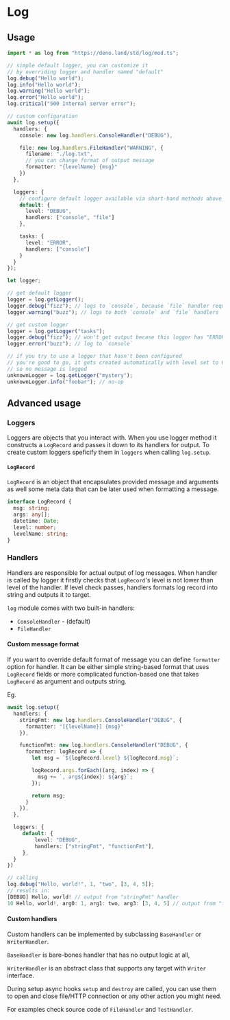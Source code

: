 # Log

## Usage

```ts
import * as log from "https://deno.land/std/log/mod.ts";

// simple default logger, you can customize it
// by overriding logger and handler named "default"
log.debug("Hello world");
log.info("Hello world");
log.warning("Hello world");
log.error("Hello world");
log.critical("500 Internal server error");

// custom configuration
await log.setup({
  handlers: {
    console: new log.handlers.ConsoleHandler("DEBUG"),

    file: new log.handlers.FileHandler("WARNING", {
      filename: "./log.txt",
      // you can change format of output message
      formatter: "{levelName} {msg}"
    })
  },

  loggers: {
    // configure default logger available via short-hand methods above
    default: {
      level: "DEBUG",
      handlers: ["console", "file"]
    },

    tasks: {
      level: "ERROR",
      handlers: ["console"]
    }
  }
});

let logger;

// get default logger
logger = log.getLogger();
logger.debug("fizz"); // logs to `console`, because `file` handler requires "WARNING" level
logger.warning("buzz"); // logs to both `console` and `file` handlers

// get custom logger
logger = log.getLogger("tasks");
logger.debug("fizz"); // won't get output becase this logger has "ERROR" level
logger.error("buzz"); // log to `console`

// if you try to use a logger that hasn't been configured
// you're good to go, it gets created automatically with level set to 0
// so no message is logged
unknownLogger = log.getLogger("mystery");
unknownLogger.info("foobar"); // no-op
```

## Advanced usage

### Loggers

Loggers are objects that you interact with. When you use logger method it constructs a `LogRecord` and passes it down to its handlers for output. To create custom loggers speficify them in `loggers` when calling `log.setup`.

#### `LogRecord`

`LogRecord` is an object that encapsulates provided message and arguments as well some meta data that can be later used when formatting a message.

```ts
interface LogRecord {
  msg: string;
  args: any[];
  datetime: Date;
  level: number;
  levelName: string;
}
```

### Handlers

Handlers are responsible for actual output of log messages. When handler is called by logger it firstly checks that `LogRecord`'s level is not lower than level of the handler. If level check passes, handlers formats log record into string and outputs it to target.

`log` module comes with two built-in handlers:

- `ConsoleHandler` - (default)
- `FileHandler`

#### Custom message format

If you want to override default format of message you can define `formatter` option for handler. It can be either simple string-based format that uses `LogRecord` fields or more complicated function-based one that takes `LogRecord` as argument and outputs string.

Eg.

```ts
await log.setup({
  handlers: {
    stringFmt: new log.handlers.ConsoleHandler("DEBUG", {
      formatter: "[{levelName}] {msg}"
    }),

    functionFmt: new log.handlers.ConsoleHandler("DEBUG", {
      formatter: logRecord => {
        let msg = `${logRecord.level} ${logRecord.msg}`;

        logRecord.args.forEach((arg, index) => {
          msg += `, arg${index}: ${arg}`;
        });

        return msg;
      }
    }),
  },

  loggers: {
     default: {
         level: "DEBUG",
         handlers: ["stringFmt", "functionFmt"],
     },
  }
})

// calling
log.debug("Hello, world!", 1, "two", [3, 4, 5]);
// results in:
[DEBUG] Hello, world! // output from "stringFmt" handler
10 Hello, world!, arg0: 1, arg1: two, arg3: [3, 4, 5] // output from "functionFmt" formatter
```

#### Custom handlers

Custom handlers can be implemented by subclassing `BaseHandler` or `WriterHandler`.

`BaseHandler` is bare-bones handler that has no output logic at all,

`WriterHandler` is an abstract class that supports any target with `Writer` interface.

During setup async hooks `setup` and `destroy` are called, you can use them to open and close file/HTTP connection or any other action you might need.

For examples check source code of `FileHandler` and `TestHandler`.
